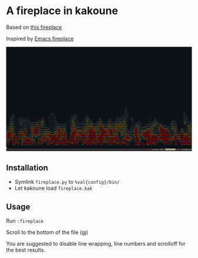 # A fireplace in kakoune

Based on [this fireplace](https://medium.com/sweetmeat/python-curses-based-ascii-art-fire-animation-259e9e007767)

Inspired by [Emacs fireplace](https://github.com/johanvts/emacs-fireplace)

![Screenshot](https://raw.githubusercontent.com/JJK96/kakoune-fireplace/master/screenshot.png)

## Installation

- Symlink `fireplace.py` to `%val{config}/bin/`
- Let kakoune load `fireplace.kak`

## Usage

Run `:fireplace`

Scroll to the bottom of the file (<key>gj</key>)

You are suggested to disable line wrapping, line numbers and scrolloff for the best results.
